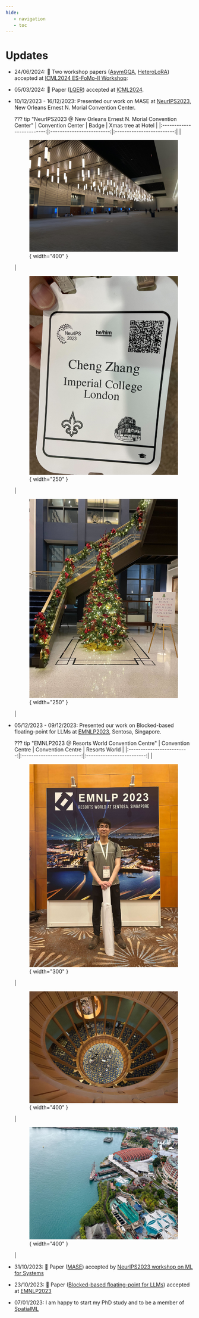 ```yaml
---
hide:
   - navigation
   - toc
---
```


# Updates

- 24/06/2024: 🥳 Two workshop papers ([AsymGQA](https://arxiv.org/abs/2406.14963), [HeteroLoRA](https://arxiv.org/abs/2406.14963)) accepted at [ICML2024 ES-FoMo-II Workshop](https://es-fomo.com/):

- 05/03/2024: 🥳 Paper ([LQER](https://arxiv.org/abs/2402.02446)) accepted at [ICML2024](https://icml.cc/Conferences/2024).

- 10/12/2023 - 16/12/2023: Presented our work on MASE at [NeurIPS2023](https://neurips.cc/Conferences/2023/Dates), New Orleans Ernest N. Morial Convention Center.

    ??? tip "NeurIPS2023 @ New Orleans Ernest N. Morial Convention Center"
        | Convention Center | Badge | Xmas tree at Hotel |
        |:-------------------------:|:-------------------------:|:-------------------------:|
        |<figure markdown>![Image title](../assets/photos/neurips2023/p2.jpg){ width="400" }<figcaption></figcaption></figure>| <figure markdown>![Image title](../assets/photos/neurips2023/p1.jpg){ width="250" }<figcaption></figcaption></figure> | <figure markdown>![Image title](../assets/photos/neurips2023/p3.jpg){ width="250" }<figcaption></figcaption></figure> |

- 05/12/2023 - 09/12/2023: Presented our work on Blocked-based floating-point for LLMs at [EMNLP2023](https://2023.emnlp.org/program/accepted_main_conference/), Sentosa, Singapore.

    ??? tip "EMNLP2023 @ Resorts World Convention Centre"
        | Convention Centre | Convention Centre | Resorts World |
        |:-------------------------:|:-------------------------:|:-------------------------:|
        |<figure markdown>![Image title](../assets/photos/emnlp2023/p1.jpg){ width="300" }<figcaption></figcaption></figure>| <figure markdown>![Image title](../assets/photos/emnlp2023/p2.jpg){ width="400" }<figcaption></figcaption></figure> |<figure markdown>![Image title](../assets/photos/emnlp2023/p3.jpg){ width="400" }<figcaption></figcaption></figure>|

- 31/10/2023: 🥳 Paper ([MASE](https://arxiv.org/abs/2307.15517)) accepted by [NeurIPS2023 workshop on ML for Systems](<http://mlforsystems.org/>)

- 23/10/2023: 🥳 Paper ([Blocked-based floating-point for LLMs](https://arxiv.org/pdf/2310.05079.pdf)) accepted at [EMNLP2023](https://2023.emnlp.org/)

- 07/01/2023: I am happy to start my PhD study and to be a member of [SpatialML](https://spatialml.net/)
